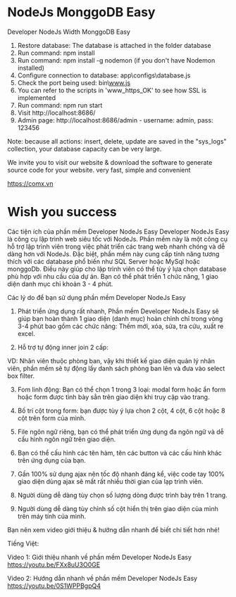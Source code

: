 # NodeJs MonggoDB Easy
 Developer NodeJs Width MonggoDB Easy
 1. Restore database: The database is attached in the folder database 
 2. Run command: npm install
 3. Run command: npm install -g nodemon (if you don't have Nodemon installed)
 4. Configure connection to database: app\configs\database.js
 5. Check the port being used: bin\www.js
 6. You can refer to the scripts in 'www_https_OK' to see how SSL is implemented
 7. Run command: npm run start
 8. Visit http://localhost:8686/
 9. Admin page: http://localhost:8686/admin   - username: admin, pass: 123456

Note: because all actions: insert, delete, update are saved in the "sys_logs" collection, your database capacity can be very large.

We invite you to visit our website & download the software to generate source code for your website. very fast, simple and convenient

https://comx.vn

 # Wish you success

Các tiện ích của phần mềm Developer NodeJs Easy
Developer NodeJs Easy là công cụ lập trình web siêu tốc với NodeJs. Phần mềm này là một công cụ hỗ trợ lập trình viên trong việc phát triển các trang web nhanh chóng và dễ dàng hơn với NodeJs. Đặc biệt, phần mềm này cung cấp tính năng tương thích với các database phổ biến như SQL Server hoặc MySql hoặc monggoDb. Điều này giúp cho lập trình viên có thể tùy ý lựa chọn database phù hợp với nhu cầu của dự án. Bạn có thể phát triển 1 chức năng, 1 giao diện danh mục chỉ khoản 3 - 4 phút.

Các lý do để bạn sử dụng phần mềm Developer NodeJs Easy

1. Phát triển ứng dụng rất nhanh, Phần mềm Developer NodeJs Easy sẽ giúp bạn hoàn thành 1 giao diện (danh mục) hoàn chỉnh chỉ trong vòng 3-4 phút bao gồm các chức năng: Thếm mới, xóa, sửa, tra cứu, xuất re excel.

2. Hỗ trợ tự động inner join 2 cấp:

VD: Nhân viên thuộc phòng ban, vậy khi thiết kế giao diện quản lý nhân viên, phần mềm sẽ tự động lấy danh sách phòng ban lên và đưa vào select box filter.

3. Fom linh động: Bạn có thể chọn 1 trong 3 loại: modal form hoặc ẩn form hoặc form được tình bày sẳn trên giao diện khi truy cập vào trang.

4. Bố trí cột trong form: bạn được tùy ý lựa chon 2 cột, 4 cột, 6 cột hoặc 8 cột trên form của mình.

5. File ngôn ngữ riêng, bạn có thể phát triển ứng dụng đa ngôn ngữ và dễ cấu hình ngôn ngữ trên giao diện.

6. Bạn có thể cấu hình các tên hàm, tên các button và các cấu hình khác trên ứng dụng của bạn.

7. Gần 100% sử dụng ajax nên tốc độ nhanh đáng kể, việc code tay 100% giao diện dùng ajax sẽ mất rất nhiều thời gian của lạp trình viên.

8. Người dùng dễ dàng tùy chọn số lượng dòng được trình bày trên 1 trang.

9. Người dùng dễ dàng tùy chỉnh số cột hiển thị trên giao diện của mình trên máy tính của mình.

Bạn nên xem video giới thiệu & hướng dẫn nhanh để biết chi tiết hơn nhé!

Tiếng Việt:

Video 1: Giới thiệu nhanh về phần mềm Developer NodeJs Easy
https://youtu.be/FXx8uU3O0GE

Video 2: Hướng dẫn nhanh về phần mềm Developer NodeJs Easy
https://youtu.be/0S1WPPBgpQ4



 

 
